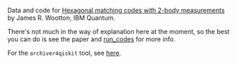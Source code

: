 Data and code for [Hexagonal matching codes with 2-body measurements](https://arxiv.org/abs/2109.13308) by James R. Wootton, IBM Quantum.

There's not much in the way of explanation here at the moment, so the best you can do is see the paper and [run_codes](run_codes.ipynb) for more info.

For the `archiver4qiskit` tool, see [here](https://github.com/qiskit-community/archiver4qiskit).
